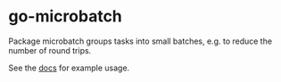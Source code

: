 # go-microbatch

Package microbatch groups tasks into small batches, e.g. to reduce the number
of round trips.

See the [docs](https://pkg.go.dev/github.com/joeycumines/go-microbatch) for
example usage.
